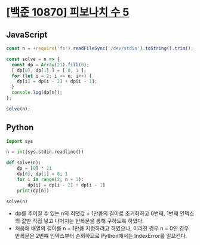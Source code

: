 # [[백준 10870] 피보나치 수 5](https://www.acmicpc.net/problem/10870)
## JavaScript
```js
const n = +require('fs').readFileSync('/dev/stdin').toString().trim();

const solve = n => {
  const dp = Array(21).fill(0);
  [ dp[0], dp[1] ] = [ 0, 1 ];
  for (let i = 2; i <= n; i++) {
    dp[i] = dp[i - 2] + dp[i - 1];
  }
  console.log(dp[n]);
};

solve(n);
```
## Python
```py
import sys

n = int(sys.stdin.readline())

def solve(n):
    dp = [0] * 21
    dp[0], dp[1] = 0, 1
    for i in range(2, n + 1):
        dp[i] = dp[i - 2] + dp[i - 1]
    print(dp[n])

solve(n)
```
- dp를 주어질 수 있는 n의 최댓값 + 1만큼의 길이로 초기화하고 0번째, 1번째 인덱스의 값만 직접 넣고 나머지는 반복문을 통해 구하도록 하였다.
- 처음에 배열의 길이를 n + 1만큼 지정하려고 하였으나, 이러한 경우 n = 0인 경우 반복문은 2번쨰 인덱스부터 순회하므로 Python에서는 IndexError를 일으킨다.